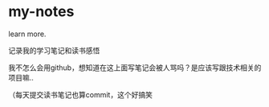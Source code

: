 # my-notes
learn more.

记录我的学习笔记和读书感悟

我不怎么会用github，想知道在这上面写笔记会被人骂吗？是应该写跟技术相关的项目嘛..

（每天提交读书笔记也算commit，这个好搞笑
